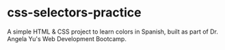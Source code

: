 # css-selectors-practice
A simple HTML &amp; CSS project to learn colors in Spanish, built as part of Dr. Angela Yu's Web Development Bootcamp.
